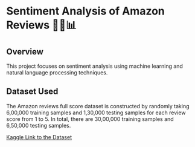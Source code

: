 # Sentiment Analysis of Amazon Reviews 🛒📝📊

## Overview

This project focuses on sentiment analysis using machine learning and natural language processing techniques. 

## Dataset Used

The Amazon reviews full score dataset is constructed by randomly taking 6,00,000 training samples and 1,30,000 testing samples for each review score from 1 to 5. In total, there are 30,00,000 training samples and 6,50,000 testing samples.

[Kaggle Link to the Dataset](https://www.kaggle.com/datasets/bittlingmayer/amazonreviews/data)

